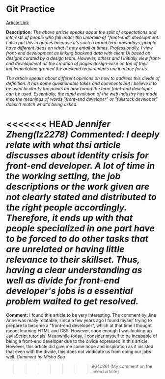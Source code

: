 # Git Practice

[Article Link](https://css-tricks.com/the-great-divide/)

**Description:**
*The above article speaks about the split of expectations and interests of people who fall under the umbrella of "front-end" development. I also put this in quotes because it's such a broad term nowadays, people have different ideas on what it may entail at times. Professionally, I view front-end development as linking backend data with client UI based on designs curated by a design team. However, others and I initially view front-end development as the creation of pages design-wise on top of their implementation granted the backend requirements are in place for us.*

*The article speaks about different opinions on how to address this divide of definition. It has some questionable takes and comments but I believe it to be used to clarify the points on how broad the term front-end developer can be used. Essentially, the rapid evolution of the web industry has made it so the meanings of words "front-end developer" or "fullstack developer" doesn't match what's being asked.*

<<<<<<< HEAD
*Jennifer Zheng(lz2278) Commented: I deeply relate with what thsi article discusses about identity crisis for front-end developer. A lot of time in the working setting, the job descriptions or the work given are not clearly stated and distributed to the right people accordingly. Therefore, it ends up with that people specialized in one part have to be forced to do other tasks that are unrelated or having little relevance to their skillset. Thus, having a clear understanding as well as divide for front-end developer's jobs is a essential problem waited to get resolved.* 
=======







**Comment:**
I found this article to be very interesting.  The comment by Jina Anne was really relatable, since a few years ago I found myself trying to prepare to become a "front-end developer", which at that time I thought meant learning HTML and CSS.  However, soon enough I was looking up JavaScript tutorials.  Meanwhile today, I consider myself to be incapable of being a front-end developer due to the divide expressed in this article.  However, this article did give me some hope and inspiration as it insisted that even with the divide, this does not vindicate us from doing our jobs well. 
*Comment by Misha Seo*  
>>>>>>> 964c86f (My comment on the linked article)
